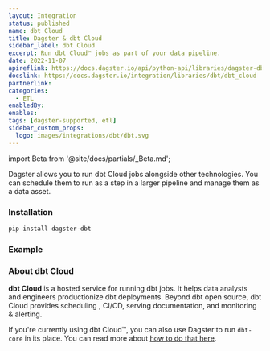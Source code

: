 ```yaml
---
layout: Integration
status: published
name: dbt Cloud
title: Dagster & dbt Cloud
sidebar_label: dbt Cloud
excerpt: Run dbt Cloud™ jobs as part of your data pipeline.
date: 2022-11-07
apireflink: https://docs.dagster.io/api/python-api/libraries/dagster-dbt#assets-dbt-cloud
docslink: https://docs.dagster.io/integration/libraries/dbt/dbt_cloud
partnerlink:
categories:
  - ETL
enabledBy:
enables:
tags: [dagster-supported, etl]
sidebar_custom_props: 
  logo: images/integrations/dbt/dbt.svg
---
```


import Beta from '@site/docs/partials/\_Beta.md';

<Beta />

Dagster allows you to run dbt Cloud jobs alongside other technologies. You can schedule them to run as a step in a larger pipeline and manage them as a data asset.

### Installation

```bash
pip install dagster-dbt
```

### Example

<CodeExample path="docs_beta_snippets/docs_beta_snippets/integrations/dbt_cloud.py" language="python" />

### About dbt Cloud

**dbt Cloud** is a hosted service for running dbt jobs. It helps data analysts and engineers productionize dbt deployments. Beyond dbt open source, dbt Cloud provides scheduling , CI/CD, serving documentation, and monitoring & alerting.

If you're currently using dbt Cloud™, you can also use Dagster to run `dbt-core` in its place. You can read more about [how to do that here](https://dagster.io/blog/migrate-off-dbt-cloud).
